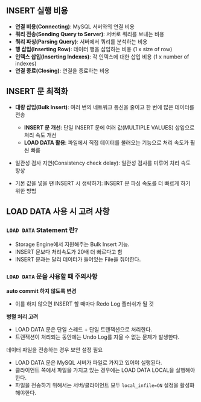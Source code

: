 ## INSERT 실행 비용

- **연결 비용(Connecting)**: MySQL 서버와의 연결 비용
- **쿼리 전송(Sending Query to Server)**: 서버로 쿼리를 보내는 비용
- **쿼리 파싱(Parsing Query)**: 서버에서 쿼리를 분석하는 비용
- **행 삽입(Inserting Row)**: 데이터 행을 삽입하는 비용 (1 x size of row)
- **인덱스 삽입(Inserting Indexes)**: 각 인덱스에 대한 삽입 비용 (1 x number of indexes)
- **연결 종료(Closing)**: 연결을 종료하는 비용

## INSERT 문 최적화

- **대량 삽입(Bulk Insert)**: 여러 번의 네트워크 통신을 줄이고 한 번에 많은 데이터를 전송
	- **INSERT 문 개선**: 단일 INSERT 문에 여러 값(MULTIPLE VALUES) 삽입으로 처리 속도 개선
	- **LOAD DATA 활용**: 파일에서 직접 데이터를 불러오는 기능으로 처리 속도가 훨씬 빠름

- 일관성 검사 지연(Consistency check delay): 일관성 검사를 미루어 처리 속도 향상

- 기본 값을 넣을 땐 INSERT 시 생략하기: INSERT 문 파싱 속도를 더 빠르게 하기 위한 방법

## LOAD DATA 사용 시 고려 사항

### `LOAD DATA` Statement 란?
- Storage Engine에서 지원해주는 Bulk Insert 기능.
- INSERT 문보다 처리속도가 20배 더 빠르다고 함
- INSERT 문과는 달리 데이터가 들어있는 File을 줘야한다.

### `LOAD DATA` 문을 사용할 때 주의사항

**auto commit 하지 않도록 변경**
- 이를 하지 않으면 INSERT 할 때마다 Redo Log 플러쉬가 될 것

**병렬 처리 고려**
- LOAD DATA 문은 단일 스레드 + 단일 트랜잭션으로 처리한다.
- 트랜잭션이 처리되는 동안에는 Undo Log를 지울 수 없는 문제가 발생한다.

데이터 파일을 전송하는 경우 보안 설정 필요
- LOAD DATA 문은 MySQL 서버가 파일로 가지고 있어야 실행된다.
- 클라이언트 쪽에서 파일을 가지고 있는 경우에는 LOAD DATA LOCAL을 실행해야 한다.
- 파일을 전송하기 위해서는 서버/클라이언트 모두 `local_infile=ON` 설정을 활성화 해야한다.